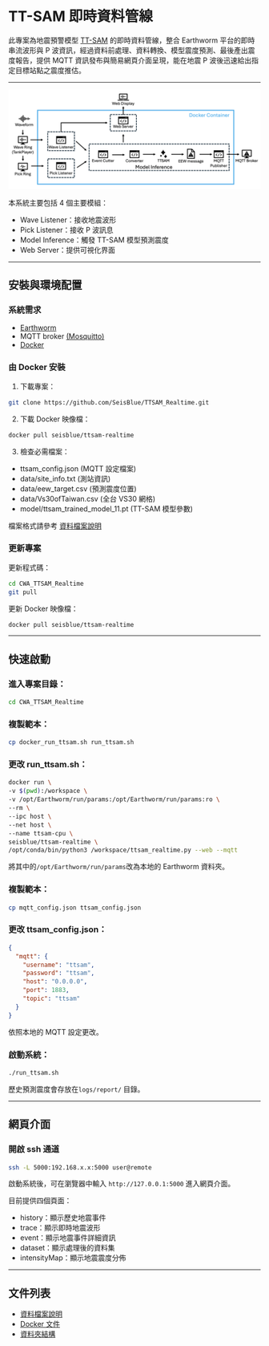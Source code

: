 # TT-SAM 即時資料管線

此專案為地震預警模型 [TT-SAM](https://github.com/JasonChang0320/TT-SAM) 的即時資料管線，整合 Earthworm
平台的即時串流波形與 P 波資訊，經過資料前處理、資料轉換、模型震度預測、最後產出震度報告，提供 MQTT
資訊發布與簡易網頁介面呈現，能在地震 P 波後迅速給出指定目標站點之震度推估。

---

![TTSAM_Realtime_Architecture](/TTSAM_Realtime_Architecture.png)

本系統主要包括 4 個主要模組：

- Wave Listener：接收地震波形
- Pick Listener：接收 P 波訊息
- Model Inference：觸發 TT-SAM 模型預測震度
- Web Server：提供可視化界面

---

## 安裝與環境配置

### 系統需求

- [Earthworm](http://www.earthwormcentral.org/)
- MQTT broker [(Mosquitto)](https://mosquitto.org/)
- [Docker](https://www.docker.com/)

### 由 Docker 安裝

1. 下載專案：

```bash
git clone https://github.com/SeisBlue/TTSAM_Realtime.git
```

2. 下載 Docker 映像檔：

```bash
docker pull seisblue/ttsam-realtime
```

3. 檢查必需檔案：

- ttsam_config.json (MQTT 設定檔案)
- data/site_info.txt (測站資訊)
- data/eew_target.csv (預測震度位置)
- data/Vs30ofTaiwan.csv (全台 VS30 網格)
- model/ttsam_trained_model_11.pt (TT-SAM 模型參數)

檔案格式請參考 [資料檔案說明](/docs/data.md)

### 更新專案

更新程式碼：

```bash
cd CWA_TTSAM_Realtime
git pull
```

更新 Docker 映像檔：

```bash
docker pull seisblue/ttsam-realtime
``` 

---

## 快速啟動

### 進入專案目錄：

```bash
cd CWA_TTSAM_Realtime
```

### 複製範本：

```bash
cp docker_run_ttsam.sh run_ttsam.sh

```

### 更改 run_ttsam.sh：

```bash
docker run \
-v $(pwd):/workspace \
-v /opt/Earthworm/run/params:/opt/Earthworm/run/params:ro \
--rm \
--ipc host \
--net host \
--name ttsam-cpu \
seisblue/ttsam-realtime \
/opt/conda/bin/python3 /workspace/ttsam_realtime.py --web --mqtt
```

將其中的`/opt/Earthworm/run/params`改為本地的 Earthworm 資料夾。

### 複製範本：

```bash
cp mqtt_config.json ttsam_config.json
```

### 更改 ttsam_config.json：

```json
{
  "mqtt": {
    "username": "ttsam",
    "password": "ttsam",
    "host": "0.0.0.0",
    "port": 1883,
    "topic": "ttsam"
  }
}
```

依照本地的 MQTT 設定更改。

### 啟動系統：

```bash
./run_ttsam.sh
```

歷史預測震度會存放在`logs/report/` 目錄。

---

## 網頁介面

### 開啟 ssh 通道

```bash
ssh -L 5000:192.168.x.x:5000 user@remote
```

啟動系統後，可在瀏覽器中輸入 `http://127.0.0.1:5000` 進入網頁介面。

目前提供四個頁面：

- history：顯示歷史地震事件
- trace：顯示即時地震波形
- event：顯示地震事件詳細資訊
- dataset：顯示處理後的資料集
- intensityMap：顯示地震震度分佈

---

## 文件列表

- [資料檔案說明](docs/data.md)
- [Docker 文件](docs/docker.md)
- [資料夾結構](docs/folders.md)



